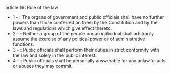 article 19: Rule of the law

<ul>
			<li>1 - : The organs of government and public officials shall have no further powers than those conferred on them by the Constitution and by the laws and regulations which give effect thereto.<ul>
			</ul></li>			<li>2 - : Neither a group of the people nor an individual shall arbitrarily assume the exercise of any political power or of administrative functions.<ul>
			</ul></li>			<li>3 - : Public officials shall perform their duties in strict conformity with the law and solely in the public interest.<ul>
			</ul></li>			<li>4 - : Public officials shall be personally answerable for any unlawful acts or abuses they may commit.<ul>
			</ul></li></ul>